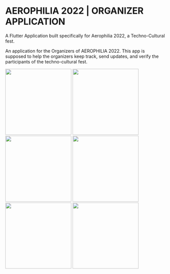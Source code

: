 # AEROPHILIA 2022 | ORGANIZER APPLICATION

A Flutter Application built specifically for Aerophilia 2022, a Techno-Cultural fest.

An application for the Organizers of AEROPHILIA 2022.
This app is supposed to help the organizers keep track, send updates, and verify the participants of the techno-cultural fest.


<img src="https://user-images.githubusercontent.com/76393130/202364790-a7cc01eb-8b5c-442a-92f6-af135b66ab65.jpg" width="208"> <img src="https://user-images.githubusercontent.com/76393130/202364807-44b50201-9d2c-4f03-8a72-da7dc1369278.jpg" width="208"> <img src="https://user-images.githubusercontent.com/76393130/202364819-8bca2ab5-c18b-4378-b769-a6ecbfae1305.jpg" width="208"> <img src="https://user-images.githubusercontent.com/76393130/202364829-faa74927-7571-4abf-938f-a87ec550f96d.jpg" width="208"> <img src="https://user-images.githubusercontent.com/76393130/202364894-3888111b-746a-4e9e-bd9c-810fd6eff6c4.jpg" width="208"> <img src="https://user-images.githubusercontent.com/76393130/202364907-eb864141-56e2-4ae7-97c4-d791483d417b.jpg" width="208">
